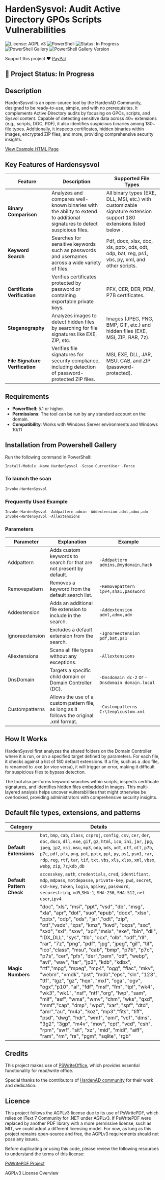 # HardenSysvol: Audit Active Directory GPOs Scripts Vulnerabilities

![License: AGPL v3](https://img.shields.io/badge/License-AGPL%20v3-blue.svg)
![PowerShell](https://img.shields.io/badge/PowerShell-5.1.0%2B-blue.svg)
![Status: In Progress](https://img.shields.io/badge/Status-In%20Progress-orange)
![PowerShell Gallery](https://img.shields.io/powershellgallery/dt/Hardensysvol?color=orange&label=Download%20Powershell%20Gallery)
![PowerShell Gallery Version](https://img.shields.io/powershellgallery/v/Hardensysvol)


Support this project ❤️ [PayPal](https://www.paypal.com/paypalme/mdunca13)

## 🚧 Project Status: In Progress

## Description
HardenSysvol is an open-source tool by the HardenAD Community, designed to be ready-to-use, simple, and with no prerequisites. It complements Active Directory audits by focusing on GPOs, scripts, and Sysvol content.
Capable of detecting sensitive data across 40+ extensions (e.g., scripts, DOC, PDF), it also identifies suspicious binaries among 180+ file types. Additionally, it inspects certificates, hidden binaries within images, encrypted ZIP files, and more, providing comprehensive security insights.

<a href="https://dakhama-mehdi.github.io/Harden-Sysvol/Exemples_HTML/hardensysvol.html#Tab-zqtd4y6c" target="_blank">View Example HTML Page</a>

## Key Features of Hardensysvol

| **Feature**                         | **Description**                                                                                                      | **Supported File Types**                                                                |
|-------------------------------------|----------------------------------------------------------------------------------------------------------------------|------------------------------------------------------------------------------------------|
| **Binary Comparison**               | Analyzes and compares well-known binaries with the ability to extend to additional signatures to detect suspicious files. | All binary types (EXE, DLL, MSI, etc.) with customizable signature extension support 180 extensions listed below .                  |
| **Keyword Search**                  | Searches for sensitive keywords such as passwords and usernames across a wide variety of files.                      | Pdf, docx, xlsx, doc, xls, pptx, ods, odt, odp, bat, reg, ps1, vbs, py, xml, and other scripts.                                  |
| **Certificate Verification**        | Verifies certificates protected by password or containing exportable private keys.                                    | PFX, CER, DER, PEM, P7B certificates.                                                    |
| **Steganography**                   | Analyzes images to detect hidden files by searching for file signatures like EXE, ZIP, etc.                           | Images (JPEG, PNG, BMP, GIF, etc.) and hidden files (EXE, MSI, ZIP, RAR, 7z).                 |
| **File Signature Verification**     | Verifies file signatures for security compliance, including detection of password-protected ZIP files.              | MSI, EXE, DLL, JAR, MSU, CAB, and ZIP (password-protected).                                 |


## Requirements
- **PowerShell**: 5.1 or higher.
- **Permissions**: The tool can be run by any standard account on the domain.
- **Compatibility**: Works with Windows Server environments and Windows 10/11

## Installation from Powershell Gallery
Run the following command in PowerShell:
```powershell
Install-Module -Name HardenSysvol -Scope CurrentUser -Force
````
### To launch the scan
```powershell
Invoke-HardenSysvol
````
### Frequently Used Example
```powershell
Invoke-HardenSysvol -Addpattern admin -Addextension adml,admx,adm
Invoke-HardenSysvol -Allextensions
````

### Parameters

| Parameter      | Explanation                                                                                               | Example                                         |
|----------------|-----------------------------------------------------------------------------------------------------------|-------------------------------------------------|
| Addpattern     | Adds custom keywords to search for that are not present by default.                                       | `-Addpattern admins,@mydomain,hack`             |
| Removepattern  | Removes a keyword from the default search list.                                                           | `-Removepattern ipv4,sha1,password`             |
| Addextension   | Adds an additional file extension to include in the search.                                               | `-Addextension adml,admx,adm`                   |
| Ignoreextension| Excludes a default extension from the search.                                                             | `-Ignoreextension pdf,bat,ps1`                  |
| Allextensions  | Scans all file types without any exceptions.                                                              | `-Allextensions`                                |
| DnsDomain      | Targets a specific child domain or Domain Controller (DC).                                                | `-Dnsdomain dc-2` or `-Dnsdomain domain.local` |
| Custompatterns | Allows the use of a custom pattern file, as long as it follows the original .xml format.                  | `-Custompatterns C:\temp\custom.xml`            |

## How It Works
HardenSysvol first analyzes the shared folders on the Domain Controller where it is run, or on a specified target defined by parameters. For each file, it checks against a list of 180 default extensions. If a file, such as a .doc file, is renamed to .exe (or vice versa), it will trigger an error, making it difficult for suspicious files to bypass detection.

The tool also performs keyword searches within scripts, inspects certificate signatures, and identifies hidden files embedded in images. This multi-layered analysis helps uncover vulnerabilities that might otherwise be overlooked, providing administrators with comprehensive security insights.

## Default file types, extensions, and patterns

| Category                  | Details                                                                                                                           |
|---------------------------|-----------------------------------------------------------------------------------------------------------------------------------|
| **Default Extensions**    | `bat`, `bmp`, `cab`, `class`, `csproj`, `config`, `csv`, `cer`, `der`, `doc`, `docx`, `dll`, `exe`, `gif`, `gz`, `html`, `ico`, `ini`, `jar`, `jpg`, `jpeg`, `jp2`, `msi`, `msu`, `mp3`, `odp`, `ods`, `odt`, `otf`, `ott`, `p7b`, `p7c`, `pdf`, `pfx`, `png`, `pol`, `pptx`, `ppt`, `py`, `ps1`, `psm1`, `rar`, `rdp`, `reg`, `rtf`, `tar`, `tif`, `txt`, `vbs`, `xls`, `xlsx`, `xml`, `vbsx`, `webp`, `zip`, `7z`,`kdb` ,`db`  |
| **Default Pattern Check** | `accesskey`, `auth`, `credentials`, `cred`, `identifiant`, `mdp`, `mdpass`, `motdepasse`, `private-key`, `pwd`, `secret`, `ssh-key`, `token`, `login`, `apikey`, `password`, `securestring`, `md5`,`SHA-1`, `SHA-256`, `SHA-512`, `net user`,`ipv4` |
| **Magic Numbers**         | "doc", "xls", "msi", "ppt", "vsd", "db", "msg", "xla", "apr", "dot", "suo","epub", "docx", "xlsx", "pptx", "odp", "ods", "jar","odt", "zip", "ott","vsdx", "xps", "kmz", "kwd", "oxps", "sxc", "sxd", "sxi", "sxw", "xpi","msix", "exe", "bin", "dll", "IDX_DLL", "sys", "tlb", "ocx", "olb", "odf","rll", "rar", "7z", "png", "pdf", "jpg", "jpeg", "gif", "tif", "ico","class", "msu", "cab", "bmp", "p7b", "p7c", "p7s", "cer", "pfx", "der","pem", "otf", "webp", "avi", "wav", "tar", "jp2", "kdb", "kdbx", "rtf","mpg", "mpeg", "mp4", "ogg", "flac", "mkv", "webm", "vmdk", "pst", "mdb","eps", "sln", "123", "ttf", "tgz", "gz", "hqx", "mxf", "oga", "ogv", "ogx","p10", "ai", "fdf", "msf", "fm", "tpl", "wk4", "wk3", "wk1", "nsf", "ntf","org", "lwp", "sam", "mif", "asf", "wma", "wmv", "chm", "wks", "qxd", "mmf","cap", "dmp", "wpd", "xar", "spf", "dtd", "amr","au", "m4a", "koz", "mp3","fits", "tiff", "psd", "dwg", "hdr", "wmf", "eml", "vcf", "dms", "3g2",    "3gp", "m4v", "mov", "cpt", "vcd", "csh", "rpm", "swf", "sit", "xz", "mid",    "midi", "aiff", "ram", "rm", "ra", "pgm", "sqlite", "rgb" |

## Credits
This project makes use of [PSWriteOffice](https://github.com/EvotecIT/PSWriteOffice), which provides essential functionality for read/write office.

Special thanks to the contributors of [HardenAD community](https://hardenad.net/) for their work and dedication.

## Licence
This project follows the AGPLv3 license due to its use of PsWritePDF, which relies on iText 7 Community for .NET under AGPLv3. If PsWritePDF were replaced by another PDF library with a more permissive license, such as MIT, we could adopt a different licensing model. For now, as long as this project remains open-source and free, the AGPLv3 requirements should not pose any issues.

Before duplicating or using this code, please review the following resources to understand the terms of this license:

[PsWritePDF Project](https://github.com/EvotecIT/PSWritePDF)

AGPLv3 License Overview


